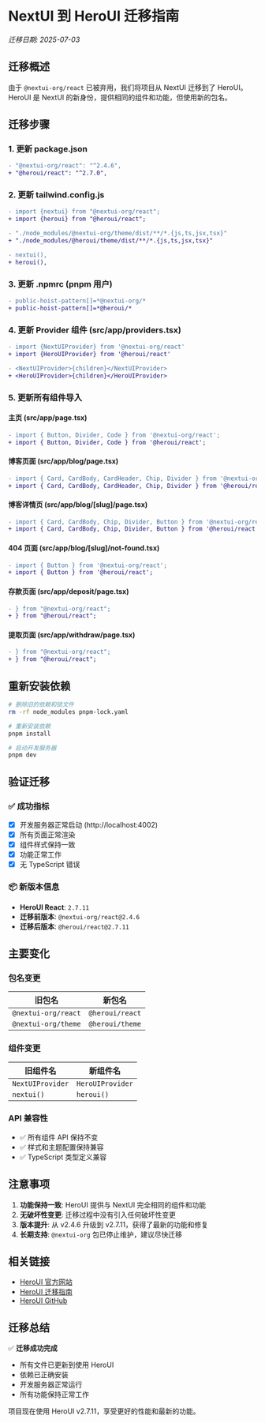 # NextUI 到 HeroUI 迁移指南

*迁移日期: 2025-07-03*

## 迁移概述

由于 `@nextui-org/react` 已被弃用，我们将项目从 NextUI 迁移到了 HeroUI。HeroUI 是 NextUI 的新身份，提供相同的组件和功能，但使用新的包名。

## 迁移步骤

### 1. 更新 package.json
```diff
- "@nextui-org/react": "^2.4.6",
+ "@heroui/react": "^2.7.0",
```

### 2. 更新 tailwind.config.js
```diff
- import {nextui} from "@nextui-org/react";
+ import {heroui} from "@heroui/react";

- "./node_modules/@nextui-org/theme/dist/**/*.{js,ts,jsx,tsx}"
+ "./node_modules/@heroui/theme/dist/**/*.{js,ts,jsx,tsx}"

- nextui(),
+ heroui(),
```

### 3. 更新 .npmrc (pnpm 用户)
```diff
- public-hoist-pattern[]=*@nextui-org/*
+ public-hoist-pattern[]=*@heroui/*
```

### 4. 更新 Provider 组件 (src/app/providers.tsx)
```diff
- import {NextUIProvider} from '@nextui-org/react'
+ import {HeroUIProvider} from '@heroui/react'

- <NextUIProvider>{children}</NextUIProvider>
+ <HeroUIProvider>{children}</HeroUIProvider>
```

### 5. 更新所有组件导入

#### 主页 (src/app/page.tsx)
```diff
- import { Button, Divider, Code } from '@nextui-org/react';
+ import { Button, Divider, Code } from '@heroui/react';
```

#### 博客页面 (src/app/blog/page.tsx)
```diff
- import { Card, CardBody, CardHeader, Chip, Divider } from '@nextui-org/react';
+ import { Card, CardBody, CardHeader, Chip, Divider } from '@heroui/react';
```

#### 博客详情页 (src/app/blog/[slug]/page.tsx)
```diff
- import { Card, CardBody, Chip, Divider, Button } from '@nextui-org/react';
+ import { Card, CardBody, Chip, Divider, Button } from '@heroui/react';
```

#### 404 页面 (src/app/blog/[slug]/not-found.tsx)
```diff
- import { Button } from '@nextui-org/react';
+ import { Button } from '@heroui/react';
```

#### 存款页面 (src/app/deposit/page.tsx)
```diff
- } from "@nextui-org/react";
+ } from "@heroui/react";
```

#### 提取页面 (src/app/withdraw/page.tsx)
```diff
- } from "@nextui-org/react";
+ } from "@heroui/react";
```

## 重新安装依赖

```bash
# 删除旧的依赖和锁文件
rm -rf node_modules pnpm-lock.yaml

# 重新安装依赖
pnpm install

# 启动开发服务器
pnpm dev
```

## 验证迁移

### ✅ 成功指标
- [x] 开发服务器正常启动 (http://localhost:4002)
- [x] 所有页面正常渲染
- [x] 组件样式保持一致
- [x] 功能正常工作
- [x] 无 TypeScript 错误

### 📦 新版本信息
- **HeroUI React**: `2.7.11`
- **迁移前版本**: `@nextui-org/react@2.4.6`
- **迁移后版本**: `@heroui/react@2.7.11`

## 主要变化

### 包名变更
| 旧包名 | 新包名 |
|--------|--------|
| `@nextui-org/react` | `@heroui/react` |
| `@nextui-org/theme` | `@heroui/theme` |

### 组件变更
| 旧组件名 | 新组件名 |
|----------|----------|
| `NextUIProvider` | `HeroUIProvider` |
| `nextui()` | `heroui()` |

### API 兼容性
- ✅ 所有组件 API 保持不变
- ✅ 样式和主题配置保持兼容
- ✅ TypeScript 类型定义兼容

## 注意事项

1. **功能保持一致**: HeroUI 提供与 NextUI 完全相同的组件和功能
2. **无破坏性变更**: 迁移过程中没有引入任何破坏性变更
3. **版本提升**: 从 v2.4.6 升级到 v2.7.11，获得了最新的功能和修复
4. **长期支持**: `@nextui-org` 包已停止维护，建议尽快迁移

## 相关链接

- [HeroUI 官方网站](https://www.heroui.com/)
- [HeroUI 迁移指南](https://www.heroui.com/docs/guide/nextui-to-heroui)
- [HeroUI GitHub](https://github.com/heroui-inc/heroui)

## 迁移总结

✅ **迁移成功完成**

- 所有文件已更新到使用 HeroUI
- 依赖已正确安装
- 开发服务器正常运行
- 所有功能保持正常工作

项目现在使用 HeroUI v2.7.11，享受更好的性能和最新的功能。 